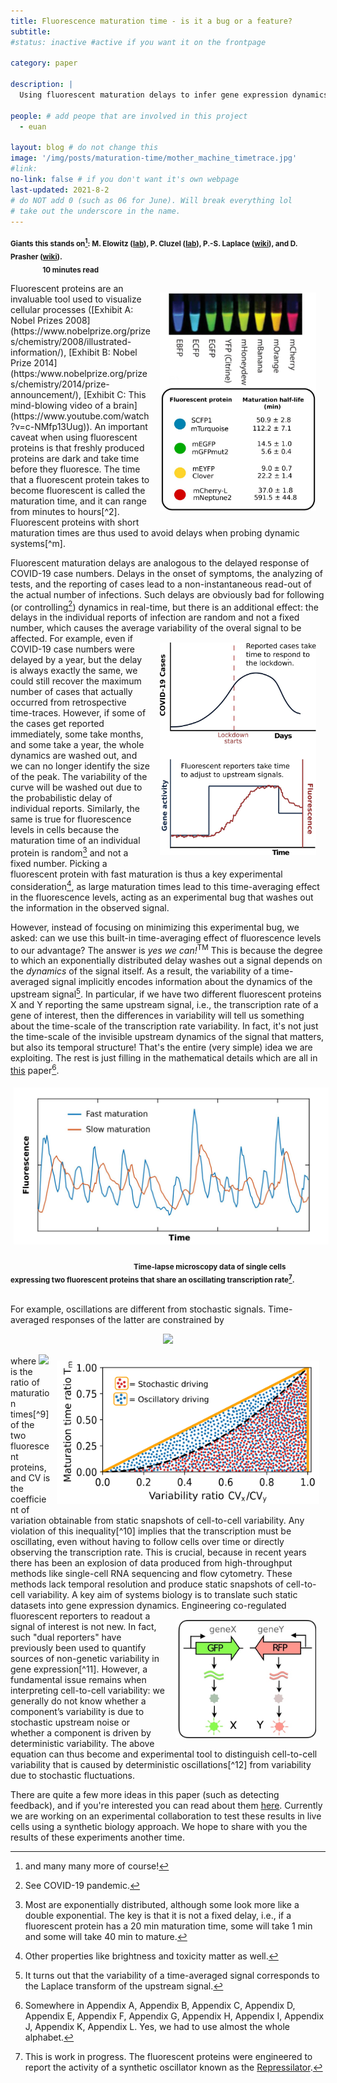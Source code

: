 ```yaml
---
title: Fluorescence maturation time - is it a bug or a feature?
subtitle: 
#status: inactive #active if you want it on the frontpage

category: paper

description: |
  Using fluorescent maturation delays to infer gene expression dynamics from static snapshots of cell-to-cell variability.

people: # add peope that are involved in this project
  - euan

layout: blog # do not change this
image: '/img/posts/maturation-time/mother_machine_timetrace.jpg'
#link:
no-link: false # if you don't want it's own webpage
last-updated: 2021-8-2
# do NOT add 0 (such as 06 for June). Will break everything lol
# take out the underscore in the name.
---
```



<sub><b>Giants this stands on[^1]:
M. Elowitz ([lab](https://www.elowitz.caltech.edu/)), P. Cluzel ([lab](https://cluzel.fas.harvard.edu/)), P.-S. Laplace ([wiki](https://en.wikipedia.org/wiki/Pierre-Simon_Laplace)), and D. Prasher ([wiki](https://en.wikipedia.org/wiki/Douglas_Prasher)).</b></sub>  &nbsp;&nbsp;&nbsp;&nbsp;&nbsp;&nbsp;&nbsp;&nbsp;&nbsp;&nbsp;&nbsp;&nbsp;&nbsp;&nbsp;&nbsp;&nbsp;&nbsp;&nbsp;&nbsp;&nbsp;&nbsp;&nbsp;
&nbsp;&nbsp;&nbsp;&nbsp;&nbsp;&nbsp;&nbsp;&nbsp;&nbsp;&nbsp;&nbsp;&nbsp;&nbsp;&nbsp;&nbsp;&nbsp;&nbsp;&nbsp;&nbsp;&nbsp;&nbsp;&nbsp;
&nbsp;&nbsp;&nbsp;&nbsp;&nbsp;&nbsp;&nbsp;&nbsp;&nbsp;&nbsp;&nbsp;&nbsp;&nbsp;&nbsp;&nbsp;&nbsp;&nbsp;&nbsp;&nbsp;&nbsp;&nbsp;&nbsp;&nbsp;
&nbsp;&nbsp;&nbsp;&nbsp;&nbsp;&nbsp;&nbsp;&nbsp;&nbsp;&nbsp;&nbsp;&nbsp;&nbsp;&nbsp;&nbsp;&nbsp;&nbsp;&nbsp;&nbsp;&nbsp;&nbsp;&nbsp;&nbsp;&nbsp;&nbsp;
&nbsp;&nbsp;&nbsp;&nbsp;&nbsp;&nbsp;&nbsp;&nbsp;&nbsp;&nbsp;&nbsp;&nbsp;&nbsp;<sub><b>10 minutes read </b></sub>



 

[^1]: and many many more of course! 



<img src="/img/posts/maturation-time/FPs.jpg" alt="idp" width="250px" align="right" style="padding:15px;">
Fluorescent proteins are an invaluable tool used to visualize cellular processes ([Exhibit A: Nobel Prizes 2008](https://www.nobelprize.org/prizes/chemistry/2008/illustrated-information/), [Exhibit B: Nobel Prize 2014](https:/www.nobelprize.org/prizes/chemistry/2014/prize-announcement/), [Exhibit C: This mind-blowing video of a brain](https://www.youtube.com/watch?v=c-NMfp13Uug)).
An important caveat when using fluorescent proteins is that freshly produced proteins are dark and take time before they fluoresce. The time that a fluorescent protein takes to become fluorescent is called the maturation time, and it can range from minutes to hours[^2].  Fluorescent proteins with short maturation times are thus used to avoid delays when probing dynamic systems[^m].



[^2]: This is a fascinating and complex process in [itself](https://link.springer.com/article/10.1007/s00216-008-2425-x#Sec3). 
[^m]: The figure on the right is taken from this great [post](http://book.bionumbers.org/what-is-the-maturation-time-for-fluorescent-proteins/) on fluorescent maturation times. 

Fluorescent maturation delays are analogous to the delayed response of COVID-19 case numbers. Delays in the onset of symptoms, the analyzing of tests, and the reporting of cases lead to a non-instantaneous read-out of the actual number of infections. Such delays are obviously bad for following (or controlling[^4]) dynamics in real-time, but there is an additional effect: the delays in the individual reports of infection are random and not a fixed number, which causes the average variability of the overal signal to be affected. <img src="/img/posts/maturation-time/COVID.jpg" alt="idp" width="250px" align="right" style="padding:15px;"> For example, even if COVID-19 case numbers were delayed by a year, but the delay is always exactly the same, we could still recover the maximum number of cases that actually occurred from retrospective time-traces. However, if some of the cases get reported immediately, some take months, and some take a year, the whole dynamics are washed out, and we can no longer identify the size of the peak. The variability of the curve will be washed out due to the probabilistic delay of individual reports. Similarly, the same is true for fluorescence levels in cells because the maturation time of an individual protein is random[^5] and not a fixed number. Picking a fluorescent protein with fast maturation is thus a key experimental consideration[^6], as large maturation times lead to this time-averaging effect in the fluorescence levels, acting as an experimental bug that washes out the information in the observed signal.


[^4]: See COVID-19 pandemic.
[^5]: Most are exponentially distributed, although some look more like a double exponential. The key is that it is not a fixed delay, i.e., if a fluorescent protein has a 20 min maturation time, some will take 1 min and some will take 40 min to mature.
[^6]:Other properties like brightness and toxicity matter as well.


However, instead of focusing on minimizing this experimental bug, we asked: can we use this built-in time-averaging effect of fluorescence levels to our advantage? The answer is *yes we can!*<sup>TM</sup> This is because the degree to which an exponentially distributed delay washes out a signal depends on the *dynamics* of the signal itself. As a result, the variability of a time-averaged signal implicitly encodes information about the dynamics of the upstream signal[^7]. 
In particular, if we have two different fluorescent proteins X and Y reporting the same upstream signal, i.e., the transcription rate of a gene of interest, then the differences in variability will tell us something about the time-scale of the transcription rate variability. In fact, it's not just the time-scale of the invisible upstream dynamics of the signal that matters, but also its temporal structure! That's the entire (very simple) idea we are exploiting. The rest is just filling in the mathematical details which are all in [this](https://journals.aps.org/pre/abstract/10.1103/PhysRevE.104.044406) paper[^8].

<p align="center">
<img src="/img/posts/maturation-time/mother_machine_timetrace.jpg" alt="idp" width="600px" style="padding:5px;">
</p>

&nbsp;&nbsp;&nbsp;&nbsp;&nbsp;&nbsp;&nbsp;&nbsp;&nbsp;&nbsp;&nbsp;&nbsp;&nbsp;&nbsp;&nbsp;&nbsp; 
&nbsp;&nbsp;&nbsp;&nbsp;&nbsp;&nbsp;&nbsp;&nbsp;&nbsp;&nbsp;&nbsp;&nbsp;&nbsp;&nbsp;&nbsp;&nbsp;
&nbsp;&nbsp;&nbsp;&nbsp;&nbsp;&nbsp;&nbsp;&nbsp;&nbsp;&nbsp;&nbsp;&nbsp;&nbsp;&nbsp;&nbsp;&nbsp;<sub><b>Time-lapse microscopy data of single cells expressing two fluorescent proteins that share an oscillating transcription rate[^r]. </b></sub>

[^r]: This is work in progress. The fluorescent proteins were engineered to report the activity of a synthetic oscillator known as the   [Repressilator](https://www.nature.com/articles/nature19841).
[^7]: It turns out that the variability of a time-averaged signal corresponds to the Laplace transform of the upstream signal.
[^8]: Somewhere in Appendix A, Appendix B, Appendix C, Appendix D, Appendix E, Appendix F, Appendix G, Appendix H, Appendix I, Appendix J, Appendix K, Appendix L. Yes, we had to use almost the whole alphabet.





<br /> For example, oscillations are different from stochastic signals.  Time-averaged responses of the latter are constrained by
<p align="center">
<img src="https://render.githubusercontent.com/render/math?math=T_{m} \leq \frac{CV_{x}}{CV_{y}}," width="110">
</p>

<img src="/img/posts/maturation-time/Oscillation_bound.jpg" alt="idp" width="420px" align="right" style="padding:10px;">
where <img src="https://render.githubusercontent.com/render/math?math=T_{m} := \tau_{mat,y}/\tau_{mat,x}"> is the ratio of maturation times[^9] of the two fluorescent proteins, and CV is the coefficient of variation obtainable from static snapshots of cell-to-cell variability. Any violation of this inequality[^10] implies that the transcription must be oscillating, even without having to follow cells over time or directly observing the transcription rate. This is crucial, because in recent years there has been an explosion of data produced from high-throughput methods like single-cell RNA sequencing and flow cytometry. These methods lack temporal resolution and produce static snapshots of cell-to-cell variability. A key aim of systems biology is to translate such static datasets into gene expression dynamics.

[^9]: Maturation times have recently been precisely measured thanks to amazing [work](https://www.nature.com/articles/nmeth.4509) from the Cluzel lab, with all their data publicly available.
[^10]: We derive constraints on whole classes of systems so as to make few assumptions that can be tested. Here our classes are defined by co-regulation and exponential maturation kinetics.

<img src="/img/posts/maturation-time/Circuit.jpg" alt="idp" width="225px" align="right" style="padding:15px;">
Engineering co-regulated fluorescent reporters to readout a signal of interest is not new. In fact, such "dual reporters" have previously been used to quantify sources of non-genetic variability in gene expression[^11]. However, a fundamental issue remains when interpreting cell-to-cell variability: we generally do not know whether a component’s variability is due to stochastic upstream noise or whether a component is driven by deterministic variability. The above equation can thus become and experimental tool to distinguish cell-to-cell variability that is caused by deterministic oscillations[^12] from variability due to stochastic fluctuations. 

[^11]: Credit for this brilliant idea goes to Michael Elowitz who first used identical co-regulated reporters just like "identical twins" to quantify sources of variability in [cells](https://www.science.org/doi/10.1126/science.1070919).
[^12]: There are no truly deterministic oscillations in cells. Every signal will be to some extent stochastic, but we can still define signals as oscillatory if their stochasticity is not so strong as to wash out the periodicity of an oscillatory signal.

There are quite a few more ideas in this paper (such as detecting feedback), and if you're interested you can read about them [here](https://arxiv.org/abs/2109.00392). Currently we are working on an experimental collaboration to test these results in live cells using a synthetic biology approach. We hope to share with you the results of these experiments another time.





